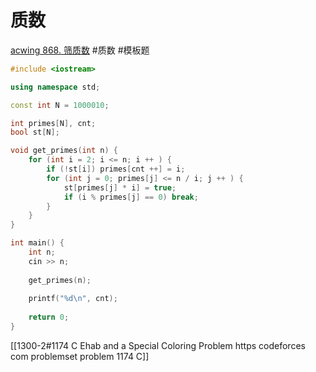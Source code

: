 # 质数
[acwing 868. 筛质数](https://www.acwing.com/problem/content/description/870/)
#质数 #模板题 
~~~c++
#include <iostream>

using namespace std; 

const int N = 1000010; 

int primes[N], cnt; 
bool st[N]; 

void get_primes(int n) {
    for (int i = 2; i <= n; i ++ ) {
        if (!st[i]) primes[cnt ++] = i; 
        for (int j = 0; primes[j] <= n / i; j ++ ) {
            st[primes[j] * i] = true; 
            if (i % primes[j] == 0) break; 
        }
    }
}

int main() {
    int n; 
    cin >> n; 
    
    get_primes(n); 
    
    printf("%d\n", cnt); 
    
    return 0; 
}
~~~

[[1300-2#1174 C Ehab and a Special Coloring Problem https codeforces com problemset problem 1174 C]]